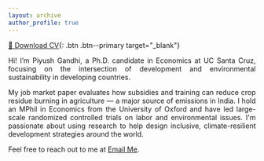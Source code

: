 ```yaml
---
layout: archive
author_profile: true
---
```


[📄 Download CV](files/CV_Piyush.pdf){: .btn .btn--primary target="_blank"}

<div style="text-align: justify;">
<p>Hi! I’m Piyush Gandhi, a Ph.D. candidate in Economics at UC Santa Cruz, focusing on the intersection of development and environmental sustainability in developing countries. </p>

<p>My job market paper evaluates how subsidies and training can reduce crop residue burning in agriculture — a major source of emissions in India. I hold an MPhil in Economics from the University of Oxford and have led large-scale randomized controlled trials on labor and environmental issues. I'm passionate about using research to help design inclusive, climate-resilient development strategies around the world. </p>

 <p>Feel free to reach out to me at <a href="mailto:pigandhi@ucsc.edu">Email Me</a>.</p>
</div>
